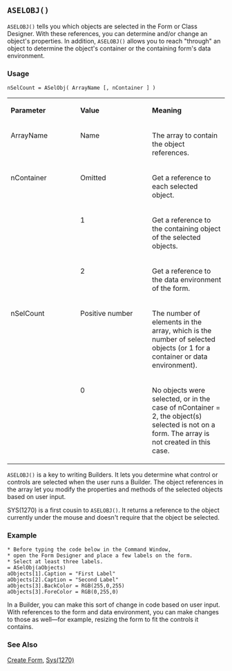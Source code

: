 ## `ASELOBJ()`

`ASELOBJ()` tells you which objects are selected in the Form or Class Designer. With these references, you can determine and/or change an object's properties. In addition, `ASELOBJ()` allows you to reach "through" an object to determine the object's container or the containing form's data environment. 

### Usage

```foxpro
nSelCount = ASelObj( ArrayName [, nContainer ] )
```
<table>
<tr>
  <td width="32%" valign="top">
  <p><b>Parameter</b></p>
  </td>
  <td width="23%" valign="top">
  <p><b>Value</b></p>
  </td>
  <td width="45%" valign="top">
  <p><b>Meaning</b></p>
  </td>
 </tr>
<tr>
  <td width="32%" valign="top">
  <p>ArrayName</p>
  </td>
  <td width="23%" valign="top">
  <p>Name</p>
  </td>
  <td width="45%" valign="top">
  <p>The array to contain the object references.</p>
  </td>
 </tr>
<tr>
  <td width="32%" rowspan="3" valign="top">
  <p>nContainer</p>
  </td>
  <td width="23%" valign="top">
  <p>Omitted</p>
  </td>
  <td width="45%" valign="top">
  <p>Get a reference to each selected object.</p>
  </td>
 </tr>
<tr>
  <td width="33%" valign="top">
  <p>1</p>
  </td>
  <td width="67%" valign="top">
  <p>Get a reference to the containing object of the selected objects.</p>
  </td>
 </tr>
<tr>
  <td width="33%" valign="top">
  <p>2</p>
  </td>
  <td width="67%" valign="top">
  <p>Get a reference to the data environment of the form.</p>
  </td>
 </tr>
<tr>
  <td width="32%" rowspan="2" valign="top">
  <p>nSelCount</p>
  </td>
  <td width="23%" valign="top">
  <p>Positive number</p>
  </td>
  <td width="45%" valign="top">
  <p>The number of elements in the array, which is the number of selected objects (or 1 for a container or data environment).</p>
  </td>
 </tr>
<tr>
  <td width="33%" valign="top">
  <p>0</p>
  </td>
  <td width="67%" valign="top">
  <p>No objects were selected, or in the case of nContainer = 2, the object(s) selected is not on a form. The array is not created in this case.</p>
  </td>
 </tr>
</table>

`ASELOBJ()` is a key to writing Builders. It lets you determine what control or controls are selected when the user runs a Builder. The object references in the array let you modify the properties and methods of the selected objects based on user input.

SYS(1270) is a first cousin to `ASELOBJ()`. It returns a reference to the object currently under the mouse and doesn't require that the object be selected.

### Example

```foxpro
* Before typing the code below in the Command Window,
* open the Form Designer and place a few labels on the form.
* Select at least three labels.
= ASelObj(aObjects)
aObjects[1].Caption = "First Label"
aObjects[2].Caption = "Second Label"
aObjects[3].BackColor = RGB(255,0,255)
aObjects[3].ForeColor = RGB(0,255,0)
```

In a Builder, you can make this sort of change in code based on user input. With references to the form and data environment, you can make changes to those as well&mdash;for example, resizing the form to fit the controls it contains.

### See Also

[Create Form](s4g590.md), [Sys(1270)](s4g576.md)